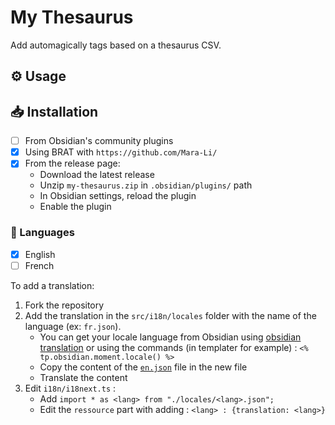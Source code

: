 # My Thesaurus

Add automagically tags based on a thesaurus CSV.

## ⚙️ Usage


## 📥 Installation

- [ ] From Obsidian's community plugins
- [x] Using BRAT with `https://github.com/Mara-Li/`
- [x] From the release page: 
    - Download the latest release
    - Unzip `my-thesaurus.zip` in `.obsidian/plugins/` path
    - In Obsidian settings, reload the plugin
    - Enable the plugin


### 🎼 Languages

- [x] English
- [ ] French

To add a translation:
1. Fork the repository
2. Add the translation in the `src/i18n/locales` folder with the name of the language (ex: `fr.json`). 
    - You can get your locale language from Obsidian using [obsidian translation](https://github.com/obsidianmd/obsidian-translations) or using the commands (in templater for example) : `<% tp.obsidian.moment.locale() %>`
    - Copy the content of the [`en.json`](./src/i18n/locales/en.json) file in the new file
    - Translate the content
3. Edit `i18n/i18next.ts` :
    - Add `import * as <lang> from "./locales/<lang>.json";`
    - Edit the `ressource` part with adding : `<lang> : {translation: <lang>}`

